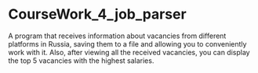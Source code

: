 # CourseWork_4_job_parser
A program that receives information about vacancies from different platforms in Russia, saving them to a file and allowing you to conveniently work with it.
Also, after viewing all the received vacancies, you can display the top 5 vacancies with the highest salaries.
